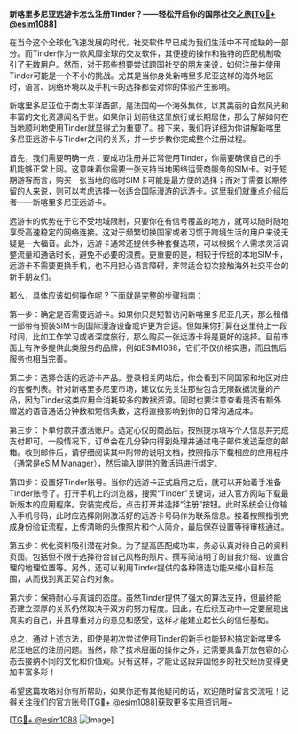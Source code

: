 **新喀里多尼亚远游卡怎么注册Tinder？——轻松开启你的国际社交之旅[[TG💪+ @esim1088](https://t.me/s/esim1088)]**

在当今这个全球化飞速发展的时代，社交软件早已成为我们生活中不可或缺的一部分。而Tinder作为一款风靡全球的交友软件，其便捷的操作和独特的匹配机制吸引了无数用户。然而，对于那些想要尝试跨国社交的朋友来说，如何注册并使用Tinder可能是一个不小的挑战。尤其是当你身处新喀里多尼亚这样的海外地区时，语言、网络环境以及手机卡的选择都会对你的体验产生影响。

新喀里多尼亚位于南太平洋西部，是法国的一个海外集体，以其美丽的自然风光和丰富的文化资源闻名于世。如果你计划前往这里旅行或长期居住，那么了解如何在当地顺利地使用Tinder就显得尤为重要了。接下来，我们将详细为你讲解新喀里多尼亚远游卡与Tinder之间的关系，并一步步教你完成整个注册过程。

首先，我们需要明确一点：要成功注册并正常使用Tinder，你需要确保自己的手机能够正常上网。这意味着你需要一张支持当地网络运营商服务的SIM卡。对于短期游客而言，购买一张当地的临时SIM卡可能是最方便的选择；而对于需要长期停留的人来说，则可以考虑选择一张适合国际漫游的远游卡。这里我们就重点介绍后者——新喀里多尼亚远游卡。

远游卡的优势在于它不受地域限制，只要你在有信号覆盖的地方，就可以随时随地享受高速稳定的网络连接。这对于频繁切换国家或者习惯于跨境生活的用户来说无疑是一大福音。此外，远游卡通常还提供多种套餐选项，可以根据个人需求灵活调整流量和通话时长，避免不必要的浪费。更重要的是，相较于传统的本地SIM卡，远游卡不需要更换手机，也不用担心语言障碍，非常适合初次接触海外社交平台的新手朋友们。

那么，具体应该如何操作呢？下面就是完整的步骤指南：

第一步：确定是否需要远游卡。如果你只是短暂访问新喀里多尼亚几天，那么租借一部带有预装SIM卡的国际漫游设备或许更为合适。但如果你打算在这里待上一段时间，比如工作学习或者深度旅行，那么购买一张远游卡将是更好的选择。目前市面上有许多提供此类服务的品牌，例如ESIM1088，它们不仅价格实惠，而且售后服务也相当完善。

第二步：选择合适的远游卡产品。登录相关网站后，你会看到不同国家和地区对应的套餐列表。针对新喀里多尼亚市场，建议优先关注那些包含无限数据流量的产品，因为Tinder这类应用会消耗较多的数据资源。同时也要注意查看是否有额外赠送的语音通话分钟数和短信条数，这将直接影响到你的日常沟通成本。

第三步：下单付款并激活账户。选定心仪的商品后，按照提示填写个人信息并完成支付即可。一般情况下，订单会在几分钟内得到处理并通过电子邮件发送至您的邮箱。收到邮件后，请仔细阅读其中附带的说明文档，按照指示下载相应的应用程序（通常是eSIM Manager），然后输入提供的激活码进行绑定。

第四步：设置好Tinder账号。当你的远游卡正式启用之后，就可以开始着手准备Tinder账号了。打开手机上的浏览器，搜索“Tinder”关键词，进入官方网站下载最新版本的应用程序。安装完成后，点击打开并选择“注册”按钮。此时系统会让你输入手机号码，此时应选择刚刚激活好的远游卡号码作为联系信息。接着按照指引完成身份验证流程，上传清晰的头像照片和个人简介，最后保存设置等待审核通过。

第五步：优化资料吸引潜在对象。为了提高匹配成功率，务必认真对待自己的资料页面。包括但不限于选择符合自己风格的照片、撰写简洁明了的自我介绍、设置合理的地理位置等。另外，还可以利用Tinder提供的各种筛选功能来缩小目标范围，从而找到真正契合的对象。

第六步：保持耐心与真诚的态度。虽然Tinder提供了强大的算法支持，但最终能否建立深厚的关系仍然取决于双方的努力程度。因此，在后续互动中一定要展现出真实的自己，并且尊重对方的意见和感受，这样才能建立起长久的信任基础。

总之，通过上述方法，即使是初次尝试使用Tinder的新手也能轻松搞定新喀里多尼亚地区的注册问题。当然，除了技术层面的操作之外，还需要具备开放包容的心态去接纳不同的文化和价值观。只有这样，才能让这段异国他乡的社交经历变得更加丰富多彩！

希望这篇攻略对你有所帮助，如果你还有其他疑问的话，欢迎随时留言交流哦！记得关注我们的官方账号[[TG💪+ @esim1088](https://t.me/s/esim1088)]获取更多实用资讯哦~ 

[[TG💪+ @esim1088](https://t.me/s/esim1088) ![Image](https://i.postimg.cc/4NQfJmqS/Snipaste-2025-05-13-00-14-12.png)]
